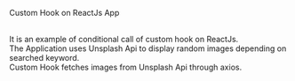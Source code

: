 Custom Hook on ReactJs App<br><br>

It is an example of conditional call of custom hook on ReactJs.<br>
The Application uses Unsplash Api to display random images depending on searched keyword.<br>
Custom Hook fetches images from Unsplash Api through axios.
